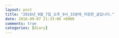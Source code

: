 ```yaml
---
layout: post
title: "2016년_9월_7일_오후_9시_33분에_저장한_글입니다."
date: 2016-09-07 21:33:00 +0900
comments: true 
categories: [diary] 
---
```

